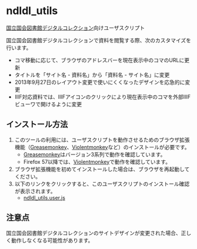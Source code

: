 # ndldl_utils

[国立国会図書館デジタルコレクション]向けユーザスクリプト

国立国会図書館デジタルコレクションで資料を閲覧する際、次のカスタマイズを行います。
- コマ移動に応じて、ブラウザのアドレスバーを現在表示中のコマのURLに更新
- タイトルを「サイト名 - 資料名」から「資料名 - サイト名」に変更
- 2013年9月27日のレイアウト変更で使いにくくなったデザインを応急的に変更
- IIIF対応資料では、IIIFアイコンのクリックにより現在表示中のコマを外部IIIFビューワで開けるように変更

[国立国会図書館デジタルコレクション]: http://dl.ndl.go.jp/
[Firefox]: https://www.mozilla.org/firefox/
[Greasemonkey]: https://addons.mozilla.org/firefox/addon/greasemonkey/
[Violentmonkey]: https://addons.mozilla.org/firefox/addon/violentmonkey/

## インストール方法

1. このツールの利用には、ユーザスクリプトを動作させるためのブラウザ拡張機能（[Greasemonkey]、[Violentmonkey]など）のインストールが必要です。
    - [Greasemonkey]はバージョン3系列で動作を確認しています。
    - Firefox 57以降では、[Violentmonkey]で動作を確認しています。
2. ブラウザ拡張機能を初めてインストールした場合は、ブラウザを再起動してください。
3. 以下のリンクをクリックすると、このユーザスクリプトのインストール確認が表示されます。
    - [ndldl_utils.user.js](https://github.com/2SC1815J/ndldl_utils/raw/master/ndldl_utils.user.js)

## 注意点

国立国会図書館デジタルコレクションのサイトデザインが変更された場合、正しく動作しなくなる可能性があります。
